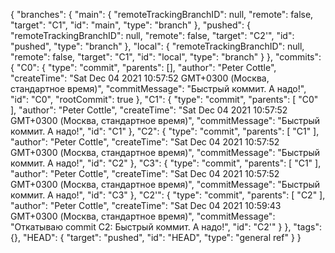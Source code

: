 {
  "branches": {
    "main": {
      "remoteTrackingBranchID": null,
      "remote": false,
      "target": "C1",
      "id": "main",
      "type": "branch"
    },
    "pushed": {
      "remoteTrackingBranchID": null,
      "remote": false,
      "target": "C2'",
      "id": "pushed",
      "type": "branch"
    },
    "local": {
      "remoteTrackingBranchID": null,
      "remote": false,
      "target": "C1",
      "id": "local",
      "type": "branch"
    }
  },
  "commits": {
    "C0": {
      "type": "commit",
      "parents": [],
      "author": "Peter Cottle",
      "createTime": "Sat Dec 04 2021 10:57:52 GMT+0300 (Москва, стандартное время)",
      "commitMessage": "Быстрый коммит. А надо!",
      "id": "C0",
      "rootCommit": true
    },
    "C1": {
      "type": "commit",
      "parents": [
        "C0"
      ],
      "author": "Peter Cottle",
      "createTime": "Sat Dec 04 2021 10:57:52 GMT+0300 (Москва, стандартное время)",
      "commitMessage": "Быстрый коммит. А надо!",
      "id": "C1"
    },
    "C2": {
      "type": "commit",
      "parents": [
        "C1"
      ],
      "author": "Peter Cottle",
      "createTime": "Sat Dec 04 2021 10:57:52 GMT+0300 (Москва, стандартное время)",
      "commitMessage": "Быстрый коммит. А надо!",
      "id": "C2"
    },
    "C3": {
      "type": "commit",
      "parents": [
        "C1"
      ],
      "author": "Peter Cottle",
      "createTime": "Sat Dec 04 2021 10:57:52 GMT+0300 (Москва, стандартное время)",
      "commitMessage": "Быстрый коммит. А надо!",
      "id": "C3"
    },
    "C2'": {
      "type": "commit",
      "parents": [
        "C2"
      ],
      "author": "Peter Cottle",
      "createTime": "Sat Dec 04 2021 10:59:43 GMT+0300 (Москва, стандартное время)",
      "commitMessage": "Откатываю commit C2: Быстрый коммит. А надо!",
      "id": "C2'"
    }
  },
  "tags": {},
  "HEAD": {
    "target": "pushed",
    "id": "HEAD",
    "type": "general ref"
  }
}
